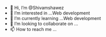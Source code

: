 - 👋 Hi, I’m @Shivamshawez
- 👀 I’m interested in ...Web development
- 🌱 I’m currently learning ...Web development
- 💞️ I’m looking to collaborate on ...
- 📫 How to reach me ...

<!---
Shivamshawez/Shivamshawez is a ✨ special ✨ repository because its `README.md` (this file) appears on your GitHub profile.
You can click the Preview link to take a look at your changes.
--->
